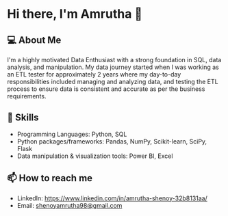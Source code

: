 # Hi there, I'm Amrutha 👋

## 💻 About Me
I'm a highly motivated Data Enthusiast with a strong foundation in SQL, data analysis, and manipulation. My data journey started when I was working as an ETL tester for approximately 2 years where my day-to-day responsibilities included managing and analyzing data, and testing the ETL process to ensure data is consistent and accurate as per the business requirements.

## 🔧 Skills
- Programming Languages: Python, SQL
- Python packages/frameworks: Pandas, NumPy, Scikit-learn, SciPy, Flask
- Data manipulation & visualization tools: Power BI, Excel

## 📫 How to reach me
- LinkedIn: https://www.linkedin.com/in/amrutha-shenoy-32b8131aa/
- Email: shenoyamrutha98@gmail.com

